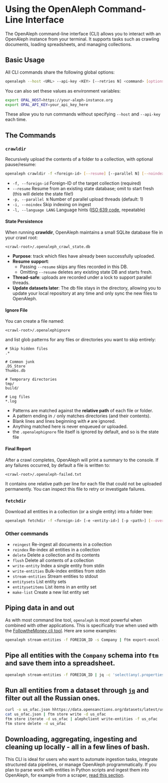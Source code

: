 # Using the OpenAleph Command-Line Interface

The OpenAleph command-line interface (CLI) allows you to interact with an OpenAleph instance from your terminal. It supports tasks such as crawling documents, loading spreadsheets, and managing collections.

## Basic Usage

All CLI commands share the following global options:

```bash
openaleph --host <URL> --api-key <KEY> [--retries N] <command> [options]
```

You can also set these values as environment variables:

```bash
export OPAL_HOST=https://your-aleph-instance.org
export OPAL_API_KEY=your_api_key_here
```

These allow you to run commands without specifying `--host` and `--api-key` each time.

## The Commands
### `crawldir`

Recursively upload the contents of a folder to a collection, with optional pause/resume:

```bash
openaleph crawldir -f <foreign-id> [--resume] [--parallel N] [--noindex] [-l LANG] <path>
```

- `-f, --foreign-id`    Foreign-ID of the target collection (required)
- `--resume`            Resume from an existing state database; omit to start fresh (this will delete the state file!)
- `-p, --parallel N`    Number of parallel upload threads (default: 1)
- `-i, --noindex`       Skip indexing on ingest
- `-l, --language LANG` Language hints ([ISO 639 code](https://en.wikipedia.org/wiki/List_of_ISO_639_language_codes), repeatable)

#### State Persistence

When running **crawldir**, OpenAleph maintains a small SQLite database file in your crawl root:

```
<crawl-root>/.openaleph_crawl_state.db
```

- **Purpose**: track which files have already been successfully uploaded.
- **Resume support**:
  - Passing `--resume` skips any files recorded in this DB.
  - Omitting `--resume` deletes any existing state DB and starts fresh.
- **Thread-safe**: uploads are recorded under a lock to support parallel threads.
- **Update datasets later**: The db file stays in the directory, allowing you to update your local repository at any time and only sync the new files to OpenAleph.

#### Ignore File

You can create a file named:

```
<crawl-root>/.openalephignore
```

and list glob patterns for any files or directories you want to skip entirely:

```text
# Skip hidden files
.*

# Common junk
.DS_Store
Thumbs.db

# Temporary directories
tmp/
build/

# Log files
*.log
```

- Patterns are matched against the **relative path** of each file or folder.
- A pattern ending in `/` only matches directories (and their contents).
- Blank lines and lines beginning with `#` are ignored.
- Anything matched here is never enqueued or uploaded.
- the `.openalephignore` file itself is ignored by default, and so is the state file

#### Final Report

After a crawl completes, OpenAleph will print a summary to the console. If any failures occurred, by default a file is written to:

`<crawl-root>/.openaleph-failed.txt`

It contains one relative path per line for each file that could not be uploaded permanently. You can inspect this file to retry or investigate failures.

### `fetchdir`

Download all entities in a collection (or a single entity) into a folder tree:

```bash
openaleph fetchdir -f <foreign-id> [-e <entity-id>] [-p <path>] [--overwrite]
```

### Other commands

- `reingest`         Re-ingest all documents in a collection
- `reindex`          Re-index all entities in a collection
- `delete`           Delete a collection and its contents
- `flush`            Delete all contents of a collection
- `write-entity`     Index a single entity from stdin
- `write-entities`   Bulk-index entities from stdin
- `stream-entities`  Stream entities to stdout
- `entitysets`       List entity sets
- `entitysetitems`   List items in an entity set
- `make-list`        Create a new list entity set

## Piping data in and out

As with most command line tool, `openaleph` is most powerful when combined with other applications. This is specifically true when used with the [FollowtheMoney cli tool](https://followthemoney.tech/docs/cli/). Here are some examples:

```bash
openaleph stream-entities -f FOREIGN_ID -s Company | ftm export-excel -o entities.xlsx
```
Pipe all entities with the `Company` schema into `ftm` and save them into a spreadsheet.
---
```bash
openaleph stream-entities -f FOREIGN_ID | jq -c 'select(any(.properties.jurisdiction[]?; . == "ru") or any(.properties.country[]?; . == "ru") or any(.properties.nationality[]?; . == "ru"))' > filtered_enties.ftm.json
```
Run all entities from a dataset through [`jq`](https://jqlang.org/) and filter out all the Russian ones.
---
```bash
curl -o us_ofac.json hhttps://data.opensanctions.org/datasets/latest/us_sanctions/entities.ftm.json
cat us_ofac.json | ftm store write -d us_ofac
ftm store iterate -d us_ofac | alephclient write-entities -f us_ofac
ftm store delete -d us_ofac
```
Downloading, aggregating, ingesting and cleaning up locally - all in a few lines of bash.
---

This CLI is ideal for users who want to automate ingestion tasks, integrate structured data pipelines, or manage OpenAleph programmatically. If you plan to parse work with entities in Python scripts and ingest them into OpenAleph, for example from a scraper, [read this section](python.md).
